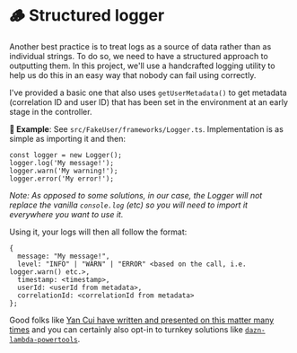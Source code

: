 # 🪵 Structured logger

Another best practice is to treat logs as a source of data rather than as individual strings. To do so, we need to have a structured approach to outputting them. In this project, we'll use a handcrafted logging utility to help us do this in an easy way that nobody can fail using correctly.

I've provided a basic one that also uses `getUserMetadata()` to get metadata (correlation ID and user ID) that has been set in the environment at an early stage in the controller.

**🎯 Example**: See `src/FakeUser/frameworks/Logger.ts`. Implementation is as simple as importing it and then:

```
const logger = new Logger();
logger.log('My message!');
logger.warn('My warning!');
logger.error('My error!');
```

_Note: As opposed to some solutions, in our case, the Logger will not replace the vanilla `console.log` (etc) so you will need to import it everywhere you want to use it._

Using it, your logs will then all follow the format:

```
{
  message: "My message!",
  level: "INFO" | "WARN" | "ERROR" <based on the call, i.e. logger.warn() etc.>,
  timestamp: <timestamp>,
  userId: <userId from metadata>,
  correlationId: <correlationId from metadata>
};
```

Good folks like [Yan Cui have written and presented on this matter many times](https://www.slideshare.net/Codemotion/yan-cui-how-to-build-observability-into-a-serverless-application-codemotion-amsterdam-2019) and you can certainly also opt-in to turnkey solutions like [`dazn-lambda-powertools`](https://github.com/getndazn/dazn-lambda-powertools).
